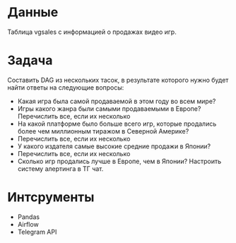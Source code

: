 # Данные 
Таблица vgsales с информацией о продажах видео игр.
# Задача 
Составить DAG из нескольких тасок, в результате которого нужно будет найти ответы на следующие вопросы:
- Какая игра была самой продаваемой в этом году во всем мире?
- Игры какого жанра были самыми продаваемыми в Европе? Перечислить все, если их несколько
- На какой платформе было больше всего игр, которые продались более чем миллионным тиражом в Северной Америке?
- Перечислить все, если их несколько
- У какого издателя самые высокие средние продажи в Японии?
- Перечислить все, если их несколько
- Сколько игр продались лучше в Европе, чем в Японии?
Настроить систему алертинга в ТГ чат.
# Интсрументы
* Pandas 
* Airflow
* Telegram API

